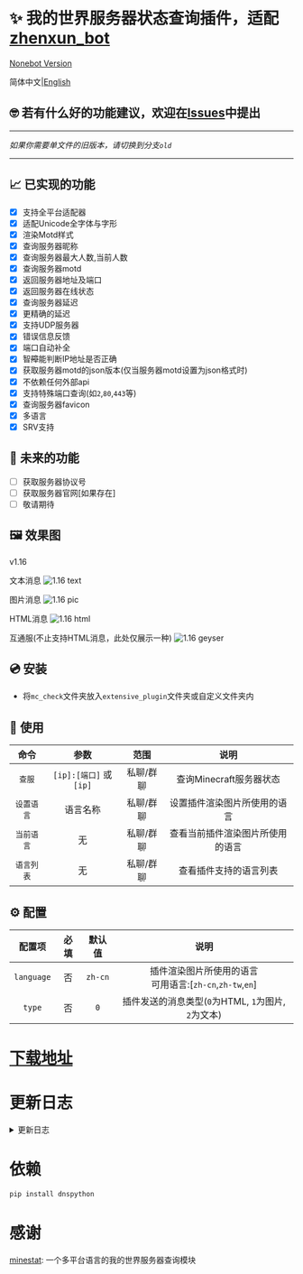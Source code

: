 # ✨ 我的世界服务器状态查询插件，适配[zhenxun_bot](https://github.com/hibikier/zhenxun_bot)

[Nonebot Version](https://github.com/molanp/nonebot_plugin_mccheck/)

简体中文|[English](README_en.md)

## 🤓 若有什么好的功能建议，欢迎在[Issues](https://github.com/molanp/zhenxun_chafu_Minecraft/issues)中提出
***
_如果你需要单文件的旧版本，请切换到分支`old`_
***
## 📈 已实现的功能

- [x] 支持全平台适配器
- [x] 适配Unicode全字体与字形
- [x] 渲染Motd样式
- [x] 查询服务器昵称
- [x] 查询服务器最大人数,当前人数
- [x] 查询服务器motd
- [x] 返回服务器地址及端口
- [x] 返回服务器在线状态
- [x] 查询服务器延迟
- [x] 更精确的延迟
- [x] 支持UDP服务器
- [x] 错误信息反馈
- [x] 端口自动补全
- [x] 智~~障~~能判断IP地址是否正确
- [x] 获取服务器motd的json版本(仅当服务器motd设置为json格式时)
- [x] 不依赖任何外部api
- [x] 支持特殊端口查询(如`2`,`80`,`443`等)
- [x] 查询服务器favicon
- [x] 多语言
- [x] SRV支持

## 📑 未来的功能

- [ ] 获取服务器协议号
- [ ] 获取服务器官网[如果存在]
- [ ] 敬请期待

## 🖼️ 效果图

v1.16

文本消息
![1.16 text](https://github.com/user-attachments/assets/7099ded9-9c8c-482f-89e5-a68bd014e67a)

图片消息
![1.16 pic](https://github.com/user-attachments/assets/3ba422a4-bc41-4401-85c7-f5da2f693b03)

HTML消息
![1.16 html](https://github.com/user-attachments/assets/09396694-16a4-4907-8b25-3863b181a725)

互通服(不止支持HTML消息，此处仅展示一种)
![1.16 geyser](https://github.com/user-attachments/assets/3982c18a-7cc5-4eb2-9f0f-9ec2a16fed2f)

## 💿 安装

  - 将`mc_check`文件夹放入`extensive_plugin`文件夹或自定义文件夹内

## 🎉 使用

| 命令 | 参数 | 范围 | 说明 |
|:---:|:---:|:---:|:---:|
| `查服` | `[ip]:[端口]` 或 `[ip]` | 私聊/群聊 | 查询Minecraft服务器状态 |
| `设置语言` | 语言名称 | 私聊/群聊 | 设置插件渲染图片所使用的语言 |
| `当前语言` | 无 | 私聊/群聊 | 查看当前插件渲染图片所使用的语言 |
| `语言列表` | 无 | 私聊/群聊 | 查看插件支持的语言列表 |

## ⚙️ 配置

| 配置项 | 必填 | 默认值 | 说明 |
|:-----:|:----:|:----:|:----:|
| `language` | 否 | `zh-cn` | 插件渲染图片所使用的语言<br>可用语言:[`zh-cn`,`zh-tw`,`en`] |
| `type` | 否 | `0` | 插件发送的消息类型(`0`为HTML, `1`为图片, `2`为文本) |

# [下载地址](https://github.com/molanp/zhenxun_chafu_Minecraft/releases)

# 更新日志
<details>
<summary>更新日志</summary>

## 2024/09/17

补全缺失的颜色代码

支持互通服双次查询

优化错误捕捉，修复多线程超时假死

## 2024/09/16

修复渲染渐变导致的缺字漏字现象

## 2024/09/15

更新MineStat版本至2.6.3以支持最新协议。优化玩家数据获取逻辑，确保在处理玩家信息时更加健壮。

移除默认HTML模板中无用的样式标签，以清理代码结构。

增强图像验证函数的健壮性，添加额外的输入检查，并处理可能出现的异常，使图像验证更加可靠。

捕捉意外的dns解析错误

## 2024/08/23

支持全平台适配器

## 2024/08/22

新增html渲染，适配unicode全字体与字形

## 2024/08/21-22

refactor(mc_check): 优化untils函数并重构网络调用

删除无用依赖

渲染Version中的彩色字符

## 2024/08/14
### v1.8

完全适配dev真寻，迁移插件配置至`PluginMetadata`

格式化代码，增加可读性

## 2024/08/12

适配dev版本真寻

## 2023/11/01
### v1.5
修复SRV解析

## 2023/02/22
### v1.3
[添加对Query / GamSpot4 / UT3协议的支持](https://github.com/FragLand/minestat/pull/166)

## 2023/02/05
### v1.2
SRV解析支持

## 2023/01/14
### v1.1
socket返回值进行容错处理
多语言文件配置

## 2023/01/12
支持发送favicon

## 2023/01/08
### v1.0
删除外置依赖，使用本地依赖
不再依赖外部api

## 2023/01/05
### v0.9
更改命令触发规则，无参数时提示输入

## 2022/12/26
### v0.8
更换基岩版查服api，使用国内api源

## 2022/11/14
### v0.7
统一输入格式

优化代码逻辑

规范变量名

对api调用进行限制

取消了超时判断，但可能会造成响应时间变长

若频繁报错则可能遇到了网络波动(基岩版查服api站点不稳定)，请尝试重启bot

输入时若`ip`后若无端口(且无`:`)，自动使用默认端口[25565/19132]

## 2022/11/13
### v0.6-plus
支持发送错误信息

支持查询UDP协议服务器
### v0.6[beta内部测试]
支持查询UDP服务器,但命令冲突[已修复]

## 2022/11/12
### v0.5
更精确的服务器延迟

## 2022/11/09
### v0.4-fix[releases中第一个版本]
重命名文件
### v0.4
修复favicon不存在造成的消息发送失败问题
### v0.3
支持发送favicon

更灵敏的触发

## 2022/10/31
### vfix-0.2
更新usage

## 2022/10/25
### v0.1[标签new,初版本]
支持查询JAVA服务器

支持发送延迟

</details>

# 依赖
```powershell
pip install dnspython
```

# 感谢
[minestat](https://github.com/FragLand/minestat): 一个多平台语言的我的世界服务器查询模块
